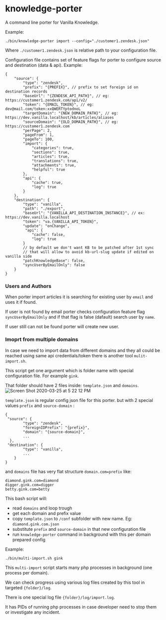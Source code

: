 # knowledge-porter
A command line porter for Vanilla Knowledge.

Example:
```
./bin/knowledge-porter import --config="./customer1.zendesk.json"
```
Where `./customer1.zendesk.json` is relative path to your configuration file.

Configuration file contains set of feature flags for porter to configure source and destination (data & api).
Example:
```
{
    "source": {
        "type": "zendesk",
        "prefix": "{PREFIX}", // prefix to set foreign id on destination records
        "baseUrl": "{ZENDESK_API_PATH}", // eg: https://customer1.zendesk.com/api/v2/
        "token": "{EMAIL_TOKEN}", // eg: dev@mail.com/token:xxQWERTYptodnoL
        "targetDomain": "{NEW_DOMAIN_PATH}", // eg: https://dev.vanilla.localhost/kb/articles/aliases
        "sourceDomain": "{OLD_DOMAIN_PATH}", // eg: https://customer1.zendesk.com
        "perPage": 2,
        "pageFrom": 1,
        "pageTo": 100,
        "import": {
            "categories": true,
            "sections": true,
            "articles": true,
            "translations": true,
            "attachments": true,
            "helpful": true
        },
        "api": {
            "cache": true,
            "log": true
        }
    },
    "destination": {
        "type": "vanilla",
        "path": "./export",
        "baseUrl": "{VANILLA_API_DESTINATION_INSTANCE}", // ex: https://dev.vanilla.localhost
        "token": "va.{VANILLA_API_TOKEN}",
        "update": "onChange",
         "api": {
            "cache": false,
            "log": true
        }
        // by default we don't want KB to be patched after 1st sync 
        // that will allow to avoid kb-url-slug update if edited on vanilla side
        "patchKnowledgeBase": false, 
        "syncUserByEmailOnly": false
    }
}
```

### Users and Authors

When porter import articles it is searching for existing user by `email` and uses it if found.

If user is not found by email porter checks configuration feature flag `syncUserByEmailOnly` and if that flag is false (dafault) search user by `name`.

If user still can not be found porter will create new user.

### Imoprt from multiple domains

In case we need to import data from different domains and they all could be reached using same api credentials/token
there is another tool `mulit-import.sh`.

This script  get one argument which is folder name with special configuration file.
For example `gink`.

That folder should have 2 files inside: `template.json` and `domains`.
![Screen Shot 2020-03-25 at 5 22 12 PM](https://user-images.githubusercontent.com/15682507/77586847-3842d600-6ebd-11ea-8d18-0c27dbb8bfef.png)

`template.json` is regular config json file for this porter. but with 2 special values `prefix` and `source-domain` :
```
{
 "source": {
        "type": "zendesk",
        "foreignIDPrefix": "{prefix}",
        "domain": "{source-domain}",
        ...
  },
 "destination": {
        "type": "vanilla",
        ...
    }
}
```
and `domains` file has very flat structure `domain.com=prefix` like:
```
diamond.gink.com=diamond
digger.gink.com=digger
betty.gink.com=betty
```
This bash script will:
- read `domains` and loop trough
- get each domain and prefix value
- copy `template.json` to `/conf` subfolder with new name. Eg: `diamond.gink.com.json`
- substitute `prefix` and `source-domain` in that new configuration file
- run `knowledge-porter` command in background with this per domain prepared config

Example:
```
./bin/multi-import.sh gink
```

This `multi-import` script starts many php processes in background (one process per domain). 

We can check progress using various log files created by this tool in targeted `{folder}/log`.

There is one special log file `{folder}/log/import.log`.

It has PIDs of running php processes in case developer need to stop them or investigate any incident.

